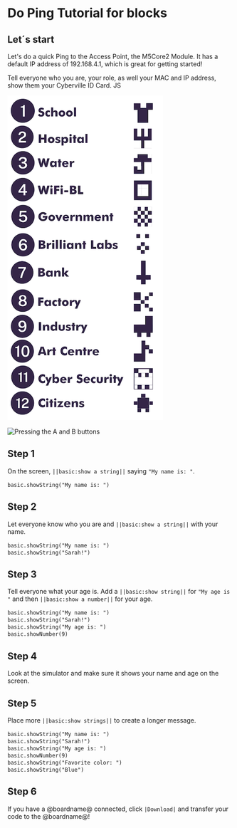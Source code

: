 # Do Ping Tutorial for blocks
## Let´s start

Let's do a quick Ping to the Access Point, the M5Core2 Module. It has a default IP address of 192.168.4.1, which is great for getting started!

Tell everyone who you are, your role, as well your MAC and IP address, show them your Cyberville ID Card. JS

![Role](https://github.com/Brilliant-Labs/code.bl/blob/code_alpha/packaged/docs/static/mb/projects/bboard-tutorials-cyberville/Networking/3_Role/Rol.png?raw=true "Role")

![Pressing the A and B buttons](/static/mb/projects/smiley-buttons/sim.gif)

## Step 1

On the screen, ``||basic:show a string||`` saying `"My name is: "`.

```spy
basic.showString("My name is: ")
```

## Step 2

Let everyone know who you are and ``||basic:show a string||`` with your name.

```spy
basic.showString("My name is: ")
basic.showString("Sarah!")
```

## Step 3

Tell everyone what your age is. Add a ``||basic:show string||`` for `"My age is "` and then ``||basic:show a number||`` for your age.

```spy
basic.showString("My name is: ")
basic.showString("Sarah!")
basic.showString("My age is: ")
basic.showNumber(9)
```

## Step 4

Look at the simulator and make sure it shows your name and age on the screen.

## Step 5

Place more ``||basic:show strings||`` to create a longer message.

```spy
basic.showString("My name is: ")
basic.showString("Sarah!")
basic.showString("My age is: ")
basic.showNumber(9)
basic.showString("Favorite color: ")
basic.showString("Blue")
```

## Step 6

If you have a @boardname@ connected, click ``|Download|`` and transfer your code to the @boardname@!
